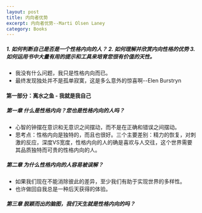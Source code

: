 ```yaml
---
layout: post
title: 内向者优势
excerpt: 内向者优势--Marti Olsen Laney
category: Books
---
```


##### 1. 如何判断自己是否是一个性格内向的人？ 2. 如何理解并欣赏内向性格的优势 3. 如何运用书中大量有用的提示和工具来培育您很有价值的天性。

- 我没有什么问题，我只是性格内向而已。
- 最终发现独处并不是孤单寂寞，这是多么意外的惊喜啊--Elen Burstryn

#### 第一部分：离水之鱼    - 我就是我自己

##### 第一章 什么是性格内向？您也是性格内向的人吗？

- 心智的钟摆在意识和无意识之间摆动，而不是在正确和错误之间摆动。
- 思考点：性格内向是独特的，而且也很好。三个主要差别：精力的恢复，对刺激的反应，深度VS宽度，性格内向的人的确是喜欢与人交往，这个世界需要其品质独特而可贵的性格内向的人。

##### 第二章 为什么性格内向的人容易被误解？

- 如果我们现在不能消除彼此的差异，至少我们有助于实现世界的多样性。
- 也许做回自我总是一种后天获得的体验。

##### 第三章 脱颖而出的脑图，我们天生就是性格内向的吗？
